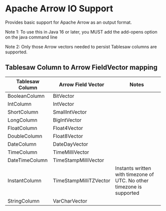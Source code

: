 # Apache Arrow IO Support

Provides basic support for Apache Arrow as an output format.

Note 1: To use this in Java 16 or later, you MUST add the add-opens option on the java command line

Note 2: Only those Arrow vectors needed to persist Tablesaw columns are supported.

## Tablesaw Column to Arrow FieldVector mapping

| Tablesaw Column | Arrow Field Vector     | Notes                                                        |
| --------------- |------------------------| ------------------------------------------------------------ |
| BooleanColumn   | BitVector              |                                                              |
| IntColumn       | IntVector              |                                                              |
| ShortColumn     | SmallIntVector         |                                                              |
| LongColumn      | BigIntVector           |                                                              |
| FloatColumn     | Float4Vector           |                                                              |
| DoubleColumn    | Float8Vector           |                                                              |
| DateColumn      | DateDayVector          |                                                              |
| TimeColumn      | TimeMilliVector        |                                                              |
| DateTimeColumn  | TimeStampMilliVector   |                                                              |
| InstantColumn   | TimeStampMilliTZVector | Instants written with timezone of UTC. No other timezone is supported |
| StringColumn    | VarCharVector          |                                                              |

